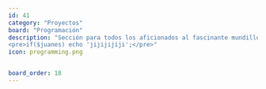 ```yaml
---
id: 41
category: "Proyectos"
board: "Programación"
description: "Sección para todos los aficionados al fascinante mundillo de la programación.
<pre>if($juanes) echo 'jijijijiji';</pre>"
icon: programming.png


board_order: 18
---
```

